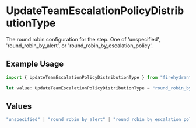 # UpdateTeamEscalationPolicyDistributionType

The round robin configuration for the step. One of 'unspecified', 'round_robin_by_alert', or 'round_robin_by_escalation_policy'.

## Example Usage

```typescript
import { UpdateTeamEscalationPolicyDistributionType } from "firehydrant-typescript-sdk/models/components";

let value: UpdateTeamEscalationPolicyDistributionType = "round_robin_by_alert";
```

## Values

```typescript
"unspecified" | "round_robin_by_alert" | "round_robin_by_escalation_policy"
```